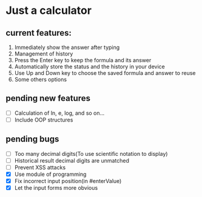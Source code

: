 # Just a calculator

## current features:

1. Immediately show the answer after typing
2. Management of history
3. Press the Enter key to keep the formula and its answer
4. Automatically store the status and the history in your device
5. Use Up and Down key to choose the saved formula and answer to reuse
6. Some others options

## pending new features

- [ ] Calculation of ln, e, log, and so on...
- [ ] Include OOP structures

## pending bugs

- [ ] Too many decimal digits(To use scientific notation to display)
- [ ] Historical result decimal digits are unmatched
- [ ] Prevent XSS attacks
- [x] Use module of programming
- [x] Fix incorrect input position(in \#enterValue)
- [x] Let the input forms more obvious